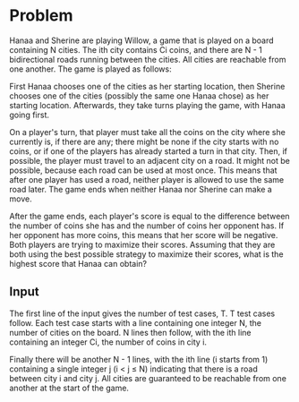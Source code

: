 # Problem

Hanaa and Sherine are playing Willow, a game that is played on a board containing N cities. The ith city contains Ci coins, and there are N - 1 bidirectional roads running between the cities. All cities are reachable from one another. The game is played as follows:

First Hanaa chooses one of the cities as her starting location, then Sherine chooses one of the cities (possibly the same one Hanaa chose) as her starting location. Afterwards, they take turns playing the game, with Hanaa going first.

On a player's turn, that player must take all the coins on the city where she currently is, if there are any; there might be none if the city starts with no coins, or if one of the players has already started a turn in that city. Then, if possible, the player must travel to an adjacent city on a road. It might not be possible, because each road can be used at most once. This means that after one player has used a road, neither player is allowed to use the same road later. The game ends when neither Hanaa nor Sherine can make a move.

After the game ends, each player's score is equal to the difference between the number of coins she has and the number of coins her opponent has. If her opponent has more coins, this means that her score will be negative. Both players are trying to maximize their scores. Assuming that they are both using the best possible strategy to maximize their scores, what is the highest score that Hanaa can obtain?

## Input

The first line of the input gives the number of test cases, T. T test cases follow. Each test case starts with a line containing one integer N, the number of cities on the board. N lines then follow, with the ith line containing an integer Ci, the number of coins in city i.

Finally there will be another N - 1 lines, with the ith line (i starts from 1) containing a single integer j (i < j ≤ N) indicating that there is a road between city i and city j. All cities are guaranteed to be reachable from one another at the start of the game.
